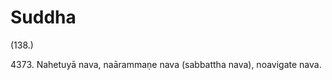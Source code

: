 

# Suddha







(138.)

4373\. Nahetuyā nava, naārammaṇe nava (sabbattha nava), noavigate nava.



